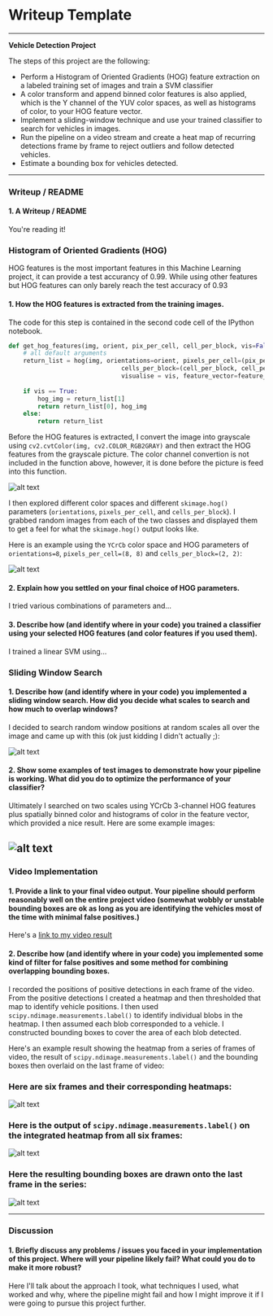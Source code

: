 # Writeup Template


---

**Vehicle Detection Project**

The steps of this project are the following:

* Perform a Histogram of Oriented Gradients (HOG) feature extraction on a labeled training set of images and train a SVM classifier
* A color transform and append binned color features is also applied, which is the Y channel of the YUV color spaces, as well as histograms of color, to your HOG feature vector. 
* Implement a sliding-window technique and use your trained classifier to search for vehicles in images.
* Run the pipeline on a video stream and create a heat map of recurring detections frame by frame to reject outliers and follow detected vehicles.
* Estimate a bounding box for vehicles detected.

[//]: # (Image References)
[image1]: ./examples/car_not_car.png
[image2]: ./examples/HOG_example.jpg
[image3]: ./examples/sliding_windows.jpg
[image4]: ./examples/sliding_window.jpg
[image5]: ./examples/bboxes_and_heat.png
[image6]: ./examples/labels_map.png
[image7]: ./examples/output_bboxes.png
[video1]: ./project_video.mp4


---
### Writeup / README

#### 1. A Writeup / README

You're reading it!

### Histogram of Oriented Gradients (HOG)

HOG features is the most important features in this Machine Learning project, it can provide a test accurancy of 0.99. While using other features but HOG features can only barely reach the test accuracy of 0.93

#### 1. How the HOG features is extracted from the training images.

The code for this step is contained in the second code cell of the IPython notebook.

```python
def get_hog_features(img, orient, pix_per_cell, cell_per_block, vis=False, feature_vec=True):
    # all default arguments
    return_list = hog(img, orientations=orient, pixels_per_cell=(pix_per_cell, pix_per_cell), \
                               cells_per_block=(cell_per_block, cell_per_block), transform_sqrt=False, \
                               visualise = vis, feature_vector=feature_vec, block_norm='L2-Hys')
    
    if vis == True:
        hog_img = return_list[1]
        return return_list[0], hog_img
    else:
        return return_list
```
Before the HOG features is extracted, I convert the image into grayscale using `cv2.cvtColor(img, cv2.COLOR_RGB2GRAY)` and then extract the HOG features from the grayscale picture. The color channel convertion is not included in the function above, however, it is done before the picture is feed into this function.

![alt text][image1]

I then explored different color spaces and different `skimage.hog()` parameters (`orientations`, `pixels_per_cell`, and `cells_per_block`).  I grabbed random images from each of the two classes and displayed them to get a feel for what the `skimage.hog()` output looks like.

Here is an example using the `YCrCb` color space and HOG parameters of `orientations=8`, `pixels_per_cell=(8, 8)` and `cells_per_block=(2, 2)`:


![alt text][image2]

#### 2. Explain how you settled on your final choice of HOG parameters.

I tried various combinations of parameters and...

#### 3. Describe how (and identify where in your code) you trained a classifier using your selected HOG features (and color features if you used them).

I trained a linear SVM using...

### Sliding Window Search

#### 1. Describe how (and identify where in your code) you implemented a sliding window search.  How did you decide what scales to search and how much to overlap windows?

I decided to search random window positions at random scales all over the image and came up with this (ok just kidding I didn't actually ;):

![alt text][image3]

#### 2. Show some examples of test images to demonstrate how your pipeline is working.  What did you do to optimize the performance of your classifier?

Ultimately I searched on two scales using YCrCb 3-channel HOG features plus spatially binned color and histograms of color in the feature vector, which provided a nice result.  Here are some example images:

![alt text][image4]
---

### Video Implementation

#### 1. Provide a link to your final video output.  Your pipeline should perform reasonably well on the entire project video (somewhat wobbly or unstable bounding boxes are ok as long as you are identifying the vehicles most of the time with minimal false positives.)
Here's a [link to my video result](./project_video.mp4)


#### 2. Describe how (and identify where in your code) you implemented some kind of filter for false positives and some method for combining overlapping bounding boxes.

I recorded the positions of positive detections in each frame of the video.  From the positive detections I created a heatmap and then thresholded that map to identify vehicle positions.  I then used `scipy.ndimage.measurements.label()` to identify individual blobs in the heatmap.  I then assumed each blob corresponded to a vehicle.  I constructed bounding boxes to cover the area of each blob detected.  

Here's an example result showing the heatmap from a series of frames of video, the result of `scipy.ndimage.measurements.label()` and the bounding boxes then overlaid on the last frame of video:

### Here are six frames and their corresponding heatmaps:

![alt text][image5]

### Here is the output of `scipy.ndimage.measurements.label()` on the integrated heatmap from all six frames:
![alt text][image6]

### Here the resulting bounding boxes are drawn onto the last frame in the series:
![alt text][image7]



---

### Discussion

#### 1. Briefly discuss any problems / issues you faced in your implementation of this project.  Where will your pipeline likely fail?  What could you do to make it more robust?

Here I'll talk about the approach I took, what techniques I used, what worked and why, where the pipeline might fail and how I might improve it if I were going to pursue this project further.  

